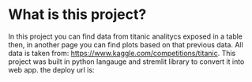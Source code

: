 # What is this project?
In this project you can find data from titanic analitycs exposed in a table then, in another page you can find plots based on that previous data. 
All data is taken from: https://www.kaggle.com/competitions/titanic.
This project was built in python langauge and stremlit library to convert it into web app.
the deploy url is: 